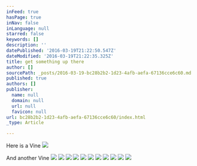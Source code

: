 ```yaml
---
inFeed: true
hasPage: true
inNav: false
inLanguage: null
starred: false
keywords: []
description: ''
datePublished: '2016-03-19T21:22:50.547Z'
dateModified: '2016-03-19T21:22:35.325Z'
title: get something up there
author: []
sourcePath: _posts/2016-03-19-bc28b2b2-1d23-4afb-aefa-67136cce6c60.md
published: true
authors: []
publisher:
  name: null
  domain: null
  url: null
  favicon: null
url: bc28b2b2-1d23-4afb-aefa-67136cce6c60/index.html
_type: Article

---
```

Here is a Vine
![](https://the-grid-user-content.s3-us-west-2.amazonaws.com/fbd216b1-a6d0-4797-9ef2-1fadfa331040.jpg)

And another Vine
![](https://the-grid-user-content.s3-us-west-2.amazonaws.com/3283d0cf-12ce-4cf7-84df-886479d89da3.jpg)
![](https://the-grid-user-content.s3-us-west-2.amazonaws.com/01654794-cf21-44a0-a54d-fc780d73fc5f.jpg)
![](https://the-grid-user-content.s3-us-west-2.amazonaws.com/7bdb847f-06f1-4e08-a728-272e60476a68.jpg)
![](https://the-grid-user-content.s3-us-west-2.amazonaws.com/bf30ac96-390c-47ec-91cd-a59bd7e87888.jpg)
![](https://the-grid-user-content.s3-us-west-2.amazonaws.com/e99e36a8-7393-41c6-b6ca-a827b21c3083.jpg)
![](https://the-grid-user-content.s3-us-west-2.amazonaws.com/e9951563-30fa-40a6-a855-e350cfff3d1b.jpg)
![](https://the-grid-user-content.s3-us-west-2.amazonaws.com/b7dd21e6-1252-49d0-bae9-b05dde7ebcd5.jpg)
![](https://the-grid-user-content.s3-us-west-2.amazonaws.com/f5b9ffbe-a7e0-41b5-b922-f362f82e3037.jpg)
![](https://the-grid-user-content.s3-us-west-2.amazonaws.com/b72fe639-74a1-49ef-86c5-213aa9af0b97.jpg)
![](https://the-grid-user-content.s3-us-west-2.amazonaws.com/9459bc0f-8776-4d0b-92f1-22faa898e94b.jpg)
![](https://the-grid-user-content.s3-us-west-2.amazonaws.com/5da75b0d-9067-4dad-997c-57c31dac1b74.jpg)